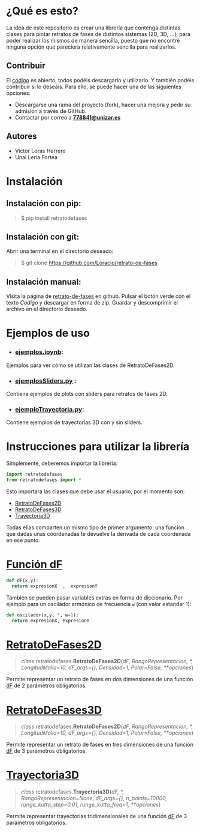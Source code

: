 # ¿Qué es esto?
La idea de este repositorio es crear una librería que contenga distintas clases para pintar retratos de fases de distintos sistemas (2D, 3D, ...), para poder realizar los mismos de manera sencilla, puesto que no encontré ninguna opción que pareciera relativamente sencilla para realizarlos.

## Contribuir
El [código](#archivos) es abierto, todos podéis descargarlo y utilizarlo. Y también podéis contribuir si lo deseáis. Para ello, se puede hacer una de las siguientes opciones:
* Descargarse una rama del proyecto (fork), hacer una mejora y pedir su admisión a través de GitHub.
* Contactar por correo a **778841@unizar.es**

## Autores
- Víctor Loras Herrero
- Unai Lería Fortea

# Instalación
## Instalación con pip:
> $ pip install retratodefases

## Instalación con git:
Abrir una terminal en el directorio deseado:
> $ git clone https://github.com/Loracio/retrato-de-fases

## Instalación manual:
Visita la página de [retrato-de-fases](https://github.com/Loracio/retrato-de-fases) en github. Pulsar el botón verde con el texto *Codigo* y descargar en forma de zip.
Guardar y descomprimir el archivo en el directorio deseado.


# Ejemplos de uso
- ### [ejemplos.ipynb](examples/ejemplos.ipynb):
Ejemplos para ver cómo se utilizan las clases de RetratoDeFases2D.

- ### [ejemplosSliders.py](examples/ejemplosSliders.py) :
Contiene ejemplos de plots con sliders para retratos de fases 2D.

- ### [ejemploTrayectoria.py](examples/ejemploTrayectoria.py):
Contiene ejemplos de trayectorias 3D con y sin sliders.


# Instrucciones para utilizar la librería
Simplemente, deberemos importar la librería:
```python
import retratodefases
from retratodefases import *
```
Esto importará las clases que debe usar el usuario, por el momento son:
- [RetratoDeFases2D](.readme/retratodefases2d.md)
- [RetratoDeFases3D](.readme/retratodefases3d.md)
- [Trayectoria3D](.readme/trayectoria3d.md)

Todas ellas comparten un mismo tipo de primer argumento: una función que dadas unas coordenadas te devuelve la derivada de cada coordenada en ese punto.
# [Función dF](.readme/dFfuncion.md)
```python
def dF(x,y):
  return expresionX  ,  expresionY
```

También se pueden pasar variables extras en forma de diccionario. Por ejemplo para un oscilador armónico de frecuencia `w` (con valor estandar 1):
```python
def oscilador(x,y, *, w=1):
  return expresionX, expresionY
```


# [RetratoDeFases2D](.readme/retratodefases2d.md)
> *class* retratodefases.**RetratoDeFases2D**(*dF, RangoRepresentacion, \*, LongitudMalla=10, dF_args={}, Densidad=1, Polar=False, \*\*opciones*)

Permite representar un retrato de fases en dos dimensiones de una función [dF](.readme/dFfuncion.md) de 2 parámetros obligatorios.


# [RetratoDeFases3D](.readme(retratodefases3d.md))
> *class* retratodefases.**RetratoDeFases2D**(*dF, RangoRepresentacion, \*, LongitudMalla=10, dF_args={}, Densidad=1, Polar=False, \*\*opciones*)

Permite representar un retrato de fases en tres dimensiones de una función [dF](.readme/dFfuncion.md) de 3 parámetros obligatorios.

# [Trayectoria3D](.readme/trayectoria3d.md)
> *class* retratodefases.**Trayectoria3D**(*dF, \*, RangoRepresentacion=None, dF_args={}, n_points=10000, runge_kutta_step=0.01, runge_kutta_freq=1, \*\*opciones*)

Permite representar trayectorias tridimensionales de una función [dF](.readme/dFfuncion.md) de 3 parámetros obligatorios.